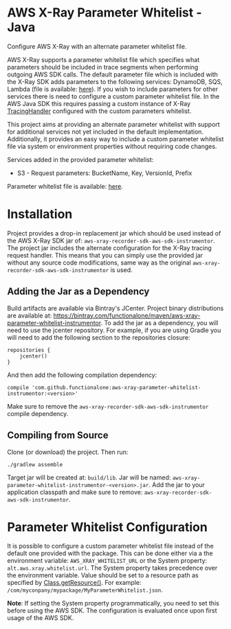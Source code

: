 AWS X-Ray Parameter Whitelist - Java 
===================

Configure AWS X-Ray with an alternate parameter whitelist file.

AWS X-Ray supports a parameter whitelist file which specifies what parameters should be included in trace segments when performing outgoing AWS SDK calls. The default parameter file which is included with the X-Ray SDK adds parameters to the following services: DynamoDB, SQS, Lambda (file is available: [here](https://github.com/aws/aws-xray-sdk-java/blob/master/aws-xray-recorder-sdk-aws-sdk/src/main/resources/com/amazonaws/xray/handlers/DefaultOperationParameterWhitelist.json)). If you wish to include parameters for other services there is need to configure a custom parameter whitelist file. In the AWS Java SDK this requires passing a custom instance of X-Ray [TracingHandler](https://github.com/aws/aws-xray-sdk-java/blob/master/aws-xray-recorder-sdk-aws-sdk/src/main/java/com/amazonaws/xray/handlers/TracingHandler.java#L105) configured with the custom parameters whitelist. 

This project aims at providing an alternate parameter whitelist with support for additional services not yet included in the default implementation. Additionally, it provides an easy way to include a custom parameter whitelist file via system or environment properties without requiring code changes.

Services added in the provided parameter whitelist:
* S3 - Request parameters: BucketName, Key, VersionId, Prefix

Parameter whitelist file is available: [here](https://github.com/functionalone/aws-xray-parameter-whitelist-java/blob/master/src/main/resources/com/github/functionalone/xray/handlers/ExtendedOperationParameterWhitelist.json).

# Installation

Project provides a drop-in replacement jar which should be used instead of the AWS X-Ray SDK jar of: `aws-xray-recorder-sdk-aws-sdk-instrumentor`. The project jar includes the alternate configuration for the X-Ray tracing request handler. This means that you can simply use the provided jar without any source code modifications, same way as the original `aws-xray-recorder-sdk-aws-sdk-instrumentor` is used.

## Adding the Jar as a Dependency

Build artifacts are available via Bintray's JCenter. Project binary distributions are available at: https://bintray.com/functionalone/maven/aws-xray-parameter-whitelist-instrumentor. To add the jar as a dependency, you will need to use the jcenter repository. For example, if you are using Gradle you will need to add the following section to the repositories closure:

```
repositories {
    jcenter()
}
```

And then add the following compilation dependency:
```
compile 'com.github.functionalone:aws-xray-parameter-whitelist-instrumentor:<version>'
```

Make sure to remove the `aws-xray-recorder-sdk-aws-sdk-instrumentor` compile dependency.

## Compiling from Source

Clone (or download) the project. Then run:

```
./gradlew assemble
```
Target jar will be created at: `build/lib`. Jar will be named: `aws-xray-parameter-whitelist-instrumentor-<version>.jar`. Add the jar to your application classpath and make sure to remove: `aws-xray-recorder-sdk-aws-sdk-instrumentor`.

# Parameter Whitelist Configuration

It is possible to configure a custom parameter whitelist file instead of the default one provided with the package. This can be done either via a the environment variable: `AWS_XRAY_WHITELIST_URL` or the System property: `alt.aws.xray.whitelist.url`. The System property takes precedence over the environment variable. Value should be set to a resource path as specified by [Class.getResource()](https://docs.oracle.com/javase/8/docs/api/java/lang/Class.html#getResource-java.lang.String-). For example: `/com/myconpany/mypackage/MyParameterWhitelist.json`.

**Note**: If setting the System property programmatically, you need to set this before using the AWS SDK. The configuration is evaluated once upon first usage of the AWS SDK.  

